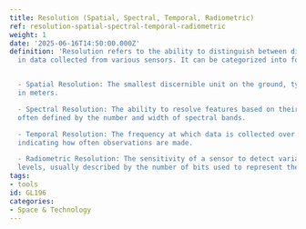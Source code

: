 ```yaml
---
title: Resolution (Spatial, Spectral, Temporal, Radiometric)
ref: resolution-spatial-spectral-temporal-radiometric
weight: 1
date: '2025-06-16T14:50:00.000Z'
definition: 'Resolution refers to the ability to distinguish between different features
  in data collected from various sensors. It can be categorized into four types:


  - Spatial Resolution: The smallest discernible unit on the ground, typically measured
  in meters.

  - Spectral Resolution: The ability to resolve features based on their spectral characteristics,
  often defined by the number and width of spectral bands.

  - Temporal Resolution: The frequency at which data is collected over the same area,
  indicating how often observations are made.

  - Radiometric Resolution: The sensitivity of a sensor to detect variations in energy
  levels, usually described by the number of bits used to represent the data.'
tags:
- tools
id: GL196
categories:
- Space & Technology
---
```


